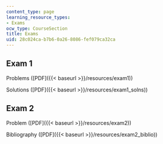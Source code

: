 ```yaml
---
content_type: page
learning_resource_types:
- Exams
ocw_type: CourseSection
title: Exams
uid: 28c024ca-b7b6-0a26-8086-fef079ca32ca
---
```


Exam 1
------

Problems ([PDF]({{< baseurl >}}/resources/exam1))

Solutions ([PDF]({{< baseurl >}}/resources/exam1_solns))

Exam 2
------

Problem ([PDF]({{< baseurl >}}/resources/exam2))

Bibliography ([PDF]({{< baseurl >}}/resources/exam2_biblio))